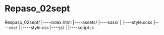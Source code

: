 # Repaso_02sept

Respaso_02sept/
|----index.html
|----assets/
|----sass/
|       |----style.scss
|----css/
|       |----style.css
|----js/
|       |----script.js
